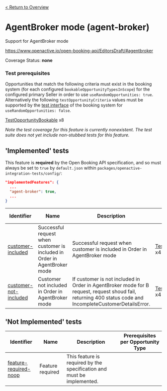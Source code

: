 [< Return to Overview](../../README.md)
# AgentBroker mode (agent-broker)

Support for AgentBroker mode


https://www.openactive.io/open-booking-api/EditorsDraft/#agentbroker

Coverage Status: **none**
### Test prerequisites
Opportunities that match the following criteria must exist in the booking system (for each configured `bookableOpportunityTypesInScope`) for the configured primary Seller in order to use `useRandomOpportunities: true`. Alternatively the following `testOpportunityCriteria` values must be supported by the [test interface](https://openactive.io/test-interface/) of the booking system for `useRandomOpportunities: false`.

[TestOpportunityBookable](https://openactive.io/test-interface#TestOpportunityBookable) x8

*Note the test coverage for this feature is currently nonexistent. The test suite does not yet include non-stubbed tests for this feature.*


## 'Implemented' tests

This feature is **required** by the Open Booking API specification, and so must always be set to `true` by `default.json` within `packages/openactive-integration-tests/config/`:

```json
"implementedFeatures": {
  ...
  "agent-broker": true,
  ...
}
```

| Identifier | Name | Description | Prerequisites per Opportunity Type |
|------------|------|-------------|---------------|
| [customer-included](./implemented/customer-included-test.js) | Successful request when customer is included in Order in AgentBroker mode | Successful request when customer is included in Order in AgentBroker mode | [TestOpportunityBookable](https://openactive.io/test-interface#TestOpportunityBookable) x4 |
| [customer-not-included](./implemented/customer-not-included-test.js) | Customer not included in Order in AgentBroker mode | If customer is not included in Order in AgentBroker mode for B request, request shoud fail, returning 400 status code and IncompleteCustomerDetailsError. | [TestOpportunityBookable](https://openactive.io/test-interface#TestOpportunityBookable) x4 |



## 'Not Implemented' tests


| Identifier | Name | Description | Prerequisites per Opportunity Type |
|------------|------|-------------|---------------|
| [feature-required-noop](./not-implemented/feature-required-noop-test.js) | Feature required | This feature is required by the specification and must be implemented. |  |
